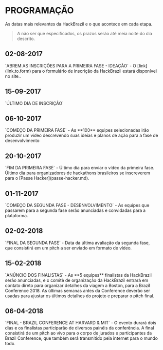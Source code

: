 # PROGRAMAÇÃO

As datas mais relevantes da HackBrazil e o que acontece em cada etapa.

> A não ser que especificados, os prazos serão até meia noite do dia descrito.

<!-- timeline -->

## 02-08-2017
<p/>
`ABREM AS INSCRIÇÕES PARA A PRIMEIRA FASE - IDEAÇÃO`
- O [link](link.to.form) para o formulário de inscrição da HackBrazil estará disponível no site..

<!-- /timeline -->

<!-- timeline -->

## 15-09-2017
<p/>
`ÚLTIMO DIA DE INSCRIÇÃO`


<!-- /timeline -->

<!-- timeline -->

## 06-10-2017
<p/>
`COMEÇO DA PRIMEIRA FASE`
- As **100** equipes selecionadas irão produzir um vídeo descrevendo suas ideias e planos de ação para a fase de desenvolvimento

<!-- /timeline -->

<!-- timeline -->

## 20-10-2017
<p/>
`FIM DA PRIMEIRA FASE`
- Último dia para enviar o vídeo da primeira fase. Último dia para organizadores de hackathons brasileiros se inscreverem para o [Passe Hacker](passe-hacker.md).

<!-- /timeline -->

<!-- timeline -->

## 01-11-2017
<p/>
`COMEÇO DA SEGUNDA FASE - DESENVOLVIMENTO`
- As equipes que passarem para a segunda fase serão anunciadas e convidadas para a plataforma.

<!-- /timeline -->

<!-- timeline -->

## 02-02-2018
<p/>
`FINAL DA SEGUNDA FASE`
- Data da última avaliação da segunda fase, que consistirá em um pitch a ser enviado em formato de vídeo.
<!-- /timeline -->


<!-- timeline -->

## 15-02-2018
<p/>
`ANÚNCIO DOS FINALISTAS`
- As **5 equipes** finalistas da HackBrazil serão anunciadas, e o comitê de organização da HackBrazil entrará em contato direto para organizar detalhes da viagem a Boston, para a Brazil Conference 2018. As últimas semanas antes da Conference deverão ser usadas para ajustar os últimos detalhes do projeto e preparar o pitch final.

<!-- /timeline -->


<!-- timeline -->

## 06-04-2018
<p/>
`FINAL - BRAZIL CONFERENCE AT HARVARD & MIT`
- O evento durará dois dias e os finalistas participarão de diversos painéis da conferência. A final consistirá de um pitch ao vivo para o corpo de jurados e participantes da Brazil Conference, que também será transmitido pela internet para o mundo todo.

<!-- /timeline -->
